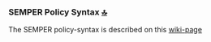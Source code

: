 ### SEMPER Policy Syntax <a id="policy_syntax"></a> [🔝](#top)

The SEMPER policy-syntax is described on this [wiki-page](https://github.com/nuvibit/semper-policy-repo-sample/wiki/JSON_Engine)

